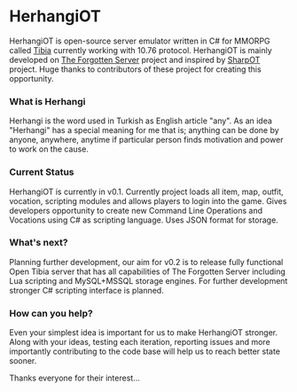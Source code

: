 HerhangiOT
===============

HerhangiOT is open-source server emulator written in C# for MMORPG called [Tibia](http://www.tibia.com) currently working with 10.76 protocol. HerhangiOT is mainly developed on [The Forgotten Server](https://www.github.com/otland/forgottenserver) project and inspired by [SharpOT](https://github.com/sharpot/sharpot) project. Huge thanks to contributors of these project for creating this opportunity.

### What is Herhangi
Herhangi is the word used in Turkish as English article "any". As an idea "Herhangi" has a special meaning for me that is; anything can be done by anyone, anywhere, anytime if particular person finds motivation and power to work on the cause. 

### Current Status
HerhangiOT is currently in v0.1. Currently project loads all item, map, outfit, vocation, scripting modules and allows players to login into the game. Gives developers opportunity to create new Command Line Operations and Vocations using C# as scripting language. Uses JSON format for storage.

### What's next?
Planning further development, our aim for v0.2 is to release fully functional Open Tibia server that has all capabilities of The Forgotten Server including Lua scripting and MySQL+MSSQL storage engines. For further development stronger C# scripting interface is planned.

### How can you help?
Even your simplest idea is important for us to make HerhangiOT stronger. Along with your ideas, testing each iteration, reporting issues and more importantly contributing to the code base will help us to reach better state sooner.

Thanks everyone for their interest...